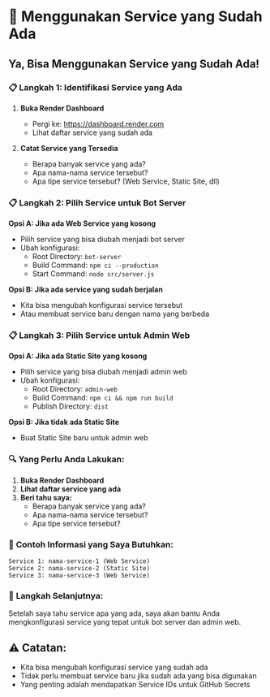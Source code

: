 # 🔄 Menggunakan Service yang Sudah Ada

## Ya, Bisa Menggunakan Service yang Sudah Ada!

### 📋 **Langkah 1: Identifikasi Service yang Ada**

1. **Buka Render Dashboard**
   - Pergi ke: https://dashboard.render.com
   - Lihat daftar service yang sudah ada

2. **Catat Service yang Tersedia**
   - Berapa banyak service yang ada?
   - Apa nama-nama service tersebut?
   - Apa tipe service tersebut? (Web Service, Static Site, dll)

### 📋 **Langkah 2: Pilih Service untuk Bot Server**

**Opsi A: Jika ada Web Service yang kosong**
- Pilih service yang bisa diubah menjadi bot server
- Ubah konfigurasi:
  - Root Directory: `bot-server`
  - Build Command: `npm ci --production`
  - Start Command: `node src/server.js`

**Opsi B: Jika ada service yang sudah berjalan**
- Kita bisa mengubah konfigurasi service tersebut
- Atau membuat service baru dengan nama yang berbeda

### 📋 **Langkah 3: Pilih Service untuk Admin Web**

**Opsi A: Jika ada Static Site yang kosong**
- Pilih service yang bisa diubah menjadi admin web
- Ubah konfigurasi:
  - Root Directory: `admin-web`
  - Build Command: `npm ci && npm run build`
  - Publish Directory: `dist`

**Opsi B: Jika tidak ada Static Site**
- Buat Static Site baru untuk admin web

### 🔍 **Yang Perlu Anda Lakukan:**

1. **Buka Render Dashboard**
2. **Lihat daftar service yang ada**
3. **Beri tahu saya:**
   - Berapa banyak service yang ada?
   - Apa nama-nama service tersebut?
   - Apa tipe service tersebut?

### 📝 **Contoh Informasi yang Saya Butuhkan:**
```
Service 1: nama-service-1 (Web Service)
Service 2: nama-service-2 (Static Site)
Service 3: nama-service-3 (Web Service)
```

### 🔄 **Langkah Selanjutnya:**
Setelah saya tahu service apa yang ada, saya akan bantu Anda mengkonfigurasi service yang tepat untuk bot server dan admin web.

## ⚠️ **Catatan:**
- Kita bisa mengubah konfigurasi service yang sudah ada
- Tidak perlu membuat service baru jika sudah ada yang bisa digunakan
- Yang penting adalah mendapatkan Service IDs untuk GitHub Secrets
